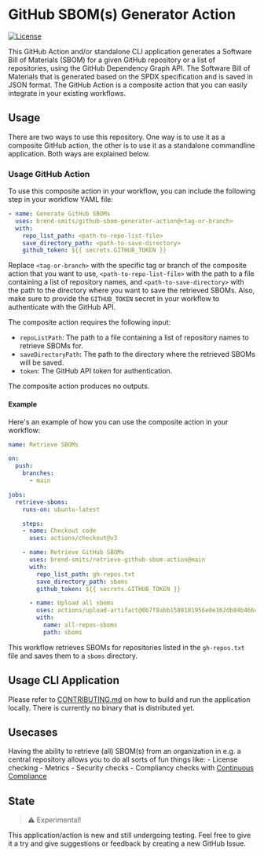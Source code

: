 # GitHub SBOM(s) Generator Action

[![License](https://img.shields.io/badge/license-MIT-blue.svg)](LICENSE)

This GitHub Action and/or standalone CLI application generates a Software Bill of Materials (SBOM) for a given GitHub repository or a list of repositories, using the GitHub Dependency Graph API.
The Software Bill of Materials that is generated based on the SPDX specification and is saved in JSON format.
The GitHub Action is a composite action that you can easily integrate in your existing workflows.

## Usage

There are two ways to use this repository. One way is to use it as a composite GitHub action, the other is to use it as a standalone commandline application.
Both ways are explained below.

### Usage GitHub Action

To use this composite action in your workflow, you can include the following step in your workflow YAML file:

```yaml
- name: Generate GitHub SBOMs
  uses: brend-smits/github-sbom-generator-action@<tag-or-branch>
  with:
    repo_list_path: <path-to-repo-list-file>
    save_directory_path: <path-to-save-directory>
    github_token: ${{ secrets.GITHUB_TOKEN }}
```

Replace `<tag-or-branch>` with the specific tag or branch of the composite action that you want to use, `<path-to-repo-list-file>` with the path to a file containing a list of repository names, and `<path-to-save-directory>` with the path to the directory where you want to save the retrieved SBOMs. Also, make sure to provide the `GITHUB_TOKEN` secret in your workflow to authenticate with the GitHub API.

The composite action requires the following input:

- `repoListPath`: The path to a file containing a list of repository names to retrieve SBOMs for.
- `saveDirectoryPath`: The path to the directory where the retrieved SBOMs will be saved.
- `token`: The GitHub API token for authentication.

The composite action produces no outputs.

#### Example

Here's an example of how you can use the composite action in your workflow:

```YAML
name: Retrieve SBOMs

on:
  push:
    branches:
      - main

jobs:
  retrieve-sboms:
    runs-on: ubuntu-latest

    steps:
    - name: Checkout code
      uses: actions/checkout@v3

    - name: Retrieve GitHub SBOMs
      uses: brend-smits/retrieve-github-sbom-action@main
      with:
        repo_list_path: gh-repos.txt
        save_directory_path: sboms
        github_token: ${{ secrets.GITHUB_TOKEN }}

      - name: Upload all sboms
        uses: actions/upload-artifact@0b7f8abb1508181956e8e162db84b466c27e18ce
        with:
          name: all-repos-sboms
          path: sboms
```

This workflow retrieves SBOMs for repositories listed in the `gh-repos.txt` file and saves them to a `sboms` directory.

## Usage CLI Application

Please refer to [CONTRIBUTING.md](./CONTRIBUTING.md) on how to build and run the application locally. There is currently no binary that is distributed yet.

## Usecases

Having the ability to retrieve (all) SBOM(s) from an organization in e.g. a central repository allows you to do all sorts of fun things like:
    - License checking
    - Metrics
    - Security checks
    - Compliancy checks with [Continuous Compliance](https://github.com/philips-labs/continuous-compliance-action)

## State

> :warning: Experimental!

This application/action is new and still undergoing testing. Feel free to give it a try and give suggestions or feedback by creating a new GitHub Issue.
